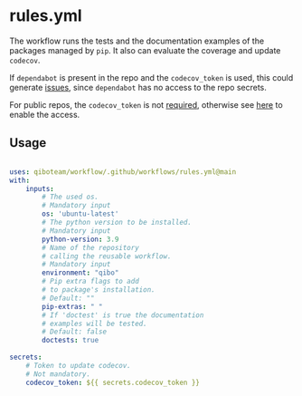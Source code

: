 # rules.yml

The workflow runs the tests and the documentation examples of the packages managed by `pip`. 
It also can evaluate the coverage and update `codecov`.

If `dependabot` is present in the repo and the `codecov_token` is used, this could generate [issues](https://github.com/qiboteam/qibocal/pull/238), since `dependabot` has no access to the repo secrets. 

For public repos, the `codecov_token` is not [required](https://docs.codecov.com/docs/frequently-asked-questions/#where-is-the-repository-upload-token-found), otherwise see [here](https://docs.github.com/en/code-security/dependabot/working-with-dependabot/configuring-access-to-private-registries-for-dependabot
) to enable the access.



 

## Usage 

```yaml 

uses: qiboteam/workflow/.github/workflows/rules.yml@main
with:
    inputs:
        # The used os.
        # Mandatory input 
        os: 'ubuntu-latest'
        # The python version to be installed.
        # Mandatory input
        python-version: 3.9
        # Name of the repository 
        # calling the reusable workflow. 
        # Mandatory input 
        environment: "qibo"
        # Pip extra flags to add 
        # to package's installation.
        # Default: ""
        pip-extras: " "
        # If 'doctest' is true the documentation 
        # examples will be tested. 
        # Default: false
        doctests: true 
            
secrets:
    # Token to update codecov.
    # Not mandatory.
    codecov_token: ${{ secrets.codecov_token }}
        
```
